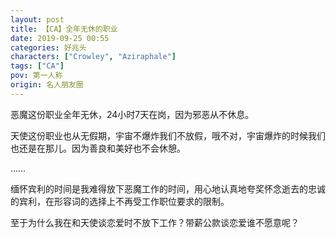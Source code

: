 ```yaml
---
layout: post
title: 【CA】全年无休的职业
date: 2019-09-25 00:55
categories: 好兆头
characters: ["Crowley", "Aziraphale"]
tags: ["CA"]
pov: 第一人称
origin: 名人朋友圈
---
```


恶魔这份职业全年无休，24小时7天在岗，因为邪恶从不休息。

天使这份职业也从无假期，宇宙不爆炸我们不放假，哦不对，宇宙爆炸的时候我们也还是在那儿。因为善良和美好也不会休憩。

……

缅怀宾利的时间是我难得放下恶魔工作的时间，用心地认真地夸奖怀念逝去的忠诚的宾利，在形容词的选择上不再受工作职位要求的限制。

至于为什么我在和天使谈恋爱时不放下工作？带薪公款谈恋爱谁不愿意呢？
